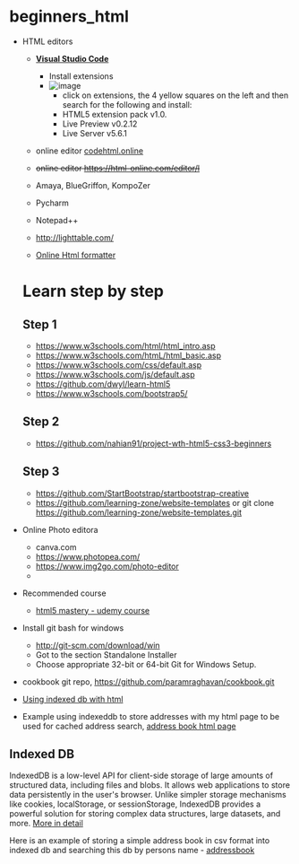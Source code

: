 # beginners_html

- HTML editors
  - **[Visual Studio Code](https://code.visualstudio.com/)**
    - Install  extensions 
    - ![image](https://user-images.githubusercontent.com/52529498/149624551-ef52281c-99dc-49e1-b327-21570712ffd7.png)
      - click on extensions, the 4 yellow squares on the left and then search for the following and install:
      - HTML5 extension pack v1.0. 
      - Live Preview v0.2.12
      - Live Server v5.6.1

  - online editor [codehtml.online](https://codehtml.online)
  - ~~online editor https://html-online.com/editor/l~~
  - Amaya, BlueGriffon, KompoZer
  - Pycharm
  - Notepad++
  - http://lighttable.com/
  - [Online Html formatter](https://smalldev.tools/html-formatter-online)


  # Learn step by step 
      
  ## Step 1
  - https://www.w3schools.com/html/html_intro.asp
  - https://www.w3schools.com/htmL/html_basic.asp
  - https://www.w3schools.com/css/default.asp
  - https://www.w3schools.com/js/default.asp
  - https://github.com/dwyl/learn-html5
  - https://www.w3schools.com/bootstrap5/
    
  ## Step 2
  - https://github.com/nahian91/project-wth-html5-css3-beginners
  
  
  ## Step 3
  - https://github.com/StartBootstrap/startbootstrap-creative
  - https://github.com/learning-zone/website-templates or git clone https://github.com/learning-zone/website-templates.git


- Online Photo editora
  - canva.com
  - https://www.photopea.com/
  - https://www.img2go.com/photo-editor
  - 

- Recommended course
  - [html5 mastery - udemy course](https://www.udemy.com/course/html5-mastery-mobile-apps-websites/) 

- Install git bash for windows
  - http://git-scm.com/download/win
  - Got to the section Standalone Installer
  - Choose appropriate 32-bit or 64-bit Git for Windows Setup.

 - cookbook git repo, https://github.com/paramraghavan/cookbook.git
 - [Using  indexed db with html](indexed_and_html.md)
 - Example using indexeddb to store addresses with my html page to be used for cached address search, [address book html page](addressbook%2Findex.html)

## Indexed DB

IndexedDB is a low-level API for client-side storage of large amounts of structured data, including files and blobs. It
allows web applications to store data persistently in the user's browser. Unlike simpler storage mechanisms like
cookies, localStorage, or sessionStorage, IndexedDB provides a powerful solution for storing complex data structures,
large datasets, and more. [More in detail](indexed_and_html.md)

Here is an example of storing a simple address book in csv format into indexed db and searching 
this db by persons name - [addressbook](addressbook)